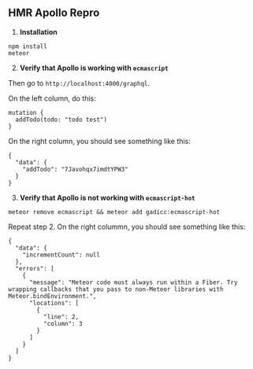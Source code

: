 ## HMR Apollo Repro

1. **Installation**

```
npm install
meteor
```

2. **Verify that Apollo is working with `ecmascript`**

Then go to `http://localhost:4000/graphql`.

On the left column, do this:
```
mutation {
  addTodo(todo: "todo test")
}
```

On the right column, you should see something like this:
```
{
  "data": {
    "addTodo": "7Javohqx7imdtYPW3"
  }
}
```

3. **Verify that Apollo is not working with `ecmascript-hot`**

```
meteor remove ecmascript && meteor add gadicc:ecmascript-hot
```

Repeat step 2. On the right colummn, you should see something like this:

```
{
  "data": {
    "incrementCount": null
  },
  "errors": [
    {
      "message": "Meteor code must always run within a Fiber. Try wrapping callbacks that you pass to non-Meteor libraries with Meteor.bindEnvironment.",
      "locations": [
        {
          "line": 2,
          "column": 3
        }
      ]
    }
  ]
}
```
